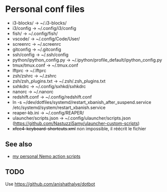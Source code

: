 # Personal conf files

  * i3-blocks/ -> ~/.i3-blocks/
  * i3/config -> ~/.config/i3/config
  * fish/ -> ~/.config/fish/
  * vscode/ -> ~/.config/Code/User/
  * screenrc -> ~/.screenrc
  * gitconfig -> ~/.gitconfig
  * ssh/config -> ~/.ssh/config
  * python/ipython_config.py -> ~/.ipython/profile_default/ipython_config.py
  * tmux/tmux.conf -> ~/.tmux.conf
  * lftprc -> ~/.lftprc
  * zsh/zshrc -> ~/.zshrc
  * zsh/zsh_plugins.txt -> ~/.zsh/.zsh_plugins.txt
  * sxhkdrc -> ~/.config/sxhkd/sxhkdrc
  * nanorc -> ~/.nanorc
  * redshift.conf -> ~/.config/redshift.conf
  * ln -s ~/dev/dotfiles/systemd/restart_xbanish_after_suspend.service /etc/systemd/system/restart_xbanish.service
  * reaper-kb.ini -> ~/.config/REAPER/
  * ulauncher/scripts.json -> ~/.config/ulauncher/scripts.json (https://github.com/NastuzziSamy/ulauncher-custom-scripts)
  * ~~xfce4-keyboard-shortcuts.xml~~ non impossible, il réécrit le fichier

## See also

  * [my personal Nemo action scripts](https://github.com/brunetton/nemo-actions)

## TODO

Use https://github.com/anishathalye/dotbot